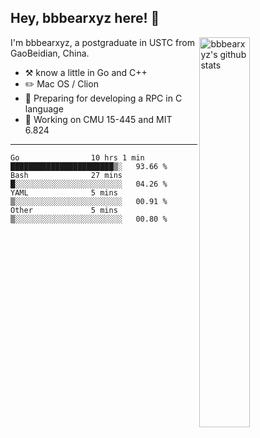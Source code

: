 ## Hey, bbbearxyz here! :wave:

<img align="right" alt="bbbearxyz's github stats" width="40%" src="https://github-readme-stats.vercel.app/api?username=bbbearxyz&show_icons=true">

I'm bbbearxyz, a postgraduate in USTC from GaoBeidian, China.

-   :hammer_and_pick:    know a little in Go and C++
-   :pencil2: Mac OS / Clion
-   :seedling: Preparing for developing a RPC in C language 
-   :thinking: Working on CMU 15-445 and MIT 6.824
---
<!--START_SECTION:waka-->

```text
Go                10 hrs 1 min    ███████████████████████▒░   93.66 %
Bash              27 mins         █░░░░░░░░░░░░░░░░░░░░░░░░   04.26 %
YAML              5 mins          ▒░░░░░░░░░░░░░░░░░░░░░░░░   00.91 %
Other             5 mins          ▒░░░░░░░░░░░░░░░░░░░░░░░░   00.80 %
```

<!--END_SECTION:waka-->
